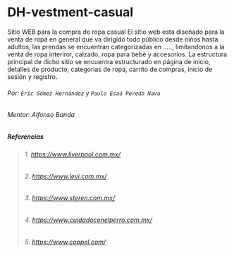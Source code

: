 # DH-vestment-casual
Sitio WEB para la compra de ropa casual
El sitio web esta diseñado para la venta de ropa en general que va dirigido todo público desde niños hasta adultos, las prendas se encuentran categorizadas en ....., limitandonos a la venta de ropa interiror, calzado, ropa para bebé y accesorios.
La estructura principal de dicho sitio se encuentra estructurado en página de inicio, detalles de producto, categorias de ropa, carrito de compras, inicio de sesión y registro.

###### Por: `Eric Gómez Hernández` y `Paulo Esaú Peredo Nava`
###### Mentor: Alfonso Banda


#####  _Referencias_
>######  1. _https://www.liverpool.com.mx/_
>######  2. _https://www.levi.com.mx/_
>######  3. _https://www.steren.com.mx/_
>######  4. _https://www.cuidadoconelperro.com.mx/_
>######  5. _https://www.coppel.com/_
